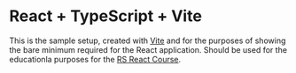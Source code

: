 # React + TypeScript + Vite

This is the sample setup, created with [Vite](https://vitejs.dev/guide/) and for the purposes of showing the bare minimum required for the React application.
Should be used for the educationla purposes for the [RS React Course](https://rs.school/courses/reactjs).
